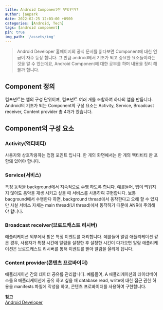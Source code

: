 ```yaml
---
title: Android Component란 무엇인가?
author: jaepark
date: 2022-02-25 12:03:00 +0900
categories: [Android, Tech]
tags: [android component]
pin: true
img_path: '/assets/img'
---
```

> Android Developer 홈페이지의 공식 문서를 읽다보면 Component에 대한 언급이 자주 등장 합니다.
> 그 만큼 android에서 기초가 되고 중요한 요소들이라는 것을 알 수 있는데요, Android Component에 대한 공부를 하며 내용을 정리 해볼까 합니다.

## **Component 정의**
컴포넌트는 앱의 구성 단위이며, 컴포넌트 여러 개를 조합하여 하나의 앱을 만듭니다. 
Android의 기초가 되는 Component의 구성 요소는 Activity, Service, Broadcast receiver, Content provider 총 4개가 있습니다. 

## **Component의 구성 요소**

### Activity(액티비티)
사용자와 상호작용하는 접점 포인트 입니다. 한 개의 화면에서는 한 개의 액티비티 만 포함돼 있어야 합니다.

### Service(서비스)
특정 동작을 background에서 지속적으로 수행 하도록 합니다. 예를들어, 앱이 띄워지지 않아도 음악을 재생 시키고 싶을 때 서비스를 사용하여 구현합니다.
보통 bacground에서 수행한다 하면, background thread에서 동작한다고 오해 할 수 있지만 사실 서비스 자체는 main thread(UI thread)에서 동작하기 때문에 ANR에 주의해야 합니다.

### Broadcast receiver(브로드캐스트 리시버)
애플리케이션 외부에서 받은 특정 이벤트를 처리합니다. 예를들어 알람 애플리케이션 같은 경우, 사용자가 특정 시간에 알람을 설정한 후 설정한 시간이 다가오면 
알람 애플리케이션은 브로드캐스트 리시버를 통해 이벤트를 받아 알람을 울리게 됩니다.

### Content provider(콘텐츠 프로바이더)
애플리케이션 간의 데이터 공유를 관리합니다. 예를들어, A 애플리케이션의 데이터베이스를 B 애플리케이션에 공유 하고 싶을 때 
database read, write에 대한 접근 권한 허용을 manifests 파일에 작성을 하고, 콘텐츠 프로바이더를 사용하여 구현합니다.

**참고**  
[Android Developer](https://developer.android.com/guide/components/fundamentals#Components)
